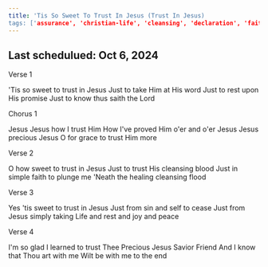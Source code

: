 ```yaml
---
title: 'Tis So Sweet To Trust In Jesus (Trust In Jesus)
tags: ['assurance', 'christian-life', 'cleansing', 'declaration', 'faith', 'grace', 'jesus', 'promise', 'rest', 'trust']
---
```


## Last schedulued: Oct 6, 2024          

Verse 1

'Tis so sweet to trust in Jesus
Just to take Him at His word
Just to rest upon His promise
Just to know thus saith the Lord

Chorus 1

Jesus Jesus how I trust Him
How I've proved Him o'er and o'er
Jesus Jesus precious Jesus
O for grace to trust Him more

Verse 2

O how sweet to trust in Jesus
Just to trust His cleansing blood
Just in simple faith to plunge me
'Neath the healing cleansing flood

Verse 3

Yes 'tis sweet to trust in Jesus
Just from sin and self to cease
Just from Jesus simply taking
Life and rest and joy and peace

Verse 4

I'm so glad I learned to trust Thee
Precious Jesus Savior Friend
And I know that Thou art with me
Wilt be with me to the end
